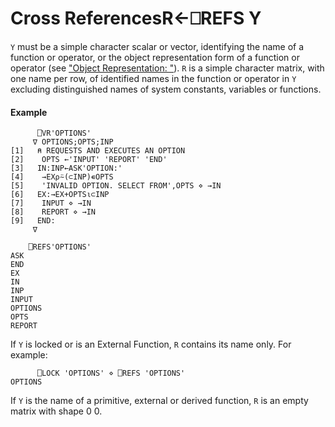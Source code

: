 




<h1 class="heading"><span class="name">Cross References</span><span class="command">R←⎕REFS Y</span></h1>

`Y` must be a simple character scalar or vector, identifying the name of a function or operator, or the object representation form of a function or operator (see ["Object Representation: "](../../../system-functions-a-z/system-functions-a-z/or.md)).  `R` is a simple character matrix, with one name per row, of identified names in the function or operator in `Y` excluding distinguished names of system constants, variables or functions.


#### Example
```apl
      ⎕VR'OPTIONS'
     ∇ OPTIONS;OPTS;INP
[1]   ⍝ REQUESTS AND EXECUTES AN OPTION
[2]    OPTS ←'INPUT' 'REPORT' 'END'
[3]   IN:INP←ASK'OPTION:'
[4]    →EX⍴⍨(⊂INP)∊OPTS
[5]    'INVALID OPTION. SELECT FROM',OPTS ⋄ →IN
[6]   EX:→EX+OPTS⍳⊂INP
[7]    INPUT ⋄ →IN
[8]    REPORT ⋄ →IN
[9]   END:
     ∇
 
    ⎕REFS'OPTIONS'
ASK
END
EX
IN
INP
INPUT
OPTIONS
OPTS
REPORT
```


If `Y` is locked or is an External Function, `R` contains its name only.  For example:
```apl
      ⎕LOCK 'OPTIONS' ⋄ ⎕REFS 'OPTIONS'
OPTIONS
```


If `Y` is the name of a primitive, external or derived function, `R` is an empty matrix with shape 0 0.



